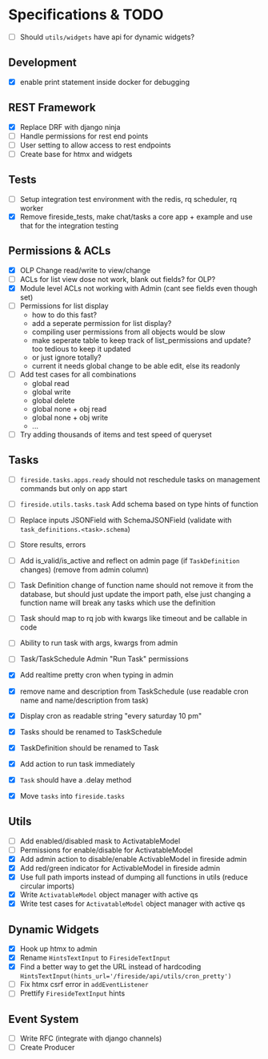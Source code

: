 # Specifications & TODO

- [ ] Should `utils/widgets` have api for dynamic widgets?

## Development

- [x] enable print statement inside docker for debugging

## REST Framework

- [x] Replace DRF with django ninja
- [ ] Handle permissions for rest end points
- [ ] User setting to allow access to rest endpoints
- [ ] Create base for htmx and widgets

## Tests

- [ ] Setup integration test environment with the redis, rq scheduler, rq worker
- [x] Remove fireside_tests, make chat/tasks a core app + example and use that for the integration testing

## Permissions & ACLs

- [x] OLP Change read/write to view/change
- [ ] ACLs for list view dose not work, blank out fields? for OLP?
- [x] Module level ACLs not working with Admin (cant see fields even though set)
- [ ] Permissions for list display
  - how to do this fast?
  - add a seperate permission for list display?
  - compiling user permissions from all objects would be slow
  - make seperate table to keep track of list_permissions and update? too tedious to keep it updated
  - or just ignore totally?
  - current it needs global change to be able edit, else its readonly
- [ ] Add test cases for all combinations
  - global read
  - global write
  - global delete
  - global none + obj read
  - global none + obj write
  - ...
- [ ] Try adding thousands of items and test speed of queryset

## Tasks

- [ ] `fireside.tasks.apps.ready` should not reschedule tasks on management commands but only on app start
- [ ] `fireside.utils.tasks.task` Add schema based on type hints of function
- [ ] Replace inputs JSONField with SchemaJSONField (validate with `task_definitions.<task>.schema`)
- [ ] Store results, errors
- [ ] Add is_valid/is_active and reflect on admin page (if `TaskDefinition` changes) (remove from admin column)
- [ ] Task Definition change of function name should not remove it from the database, but should just update the import path, else just changing a function name will break any tasks which use the definition
- [ ] Task should map to rq job with kwargs like timeout and be callable in code
- [ ] Ability to run task with args, kwargs from admin
- [ ] Task/TaskSchedule Admin "Run Task" permissions
- [x] Add realtime pretty cron when typing in admin

- [x] remove name and description from TaskSchedule (use readable cron name and name/description from task)
- [x] Display cron as readable string "every saturday 10 pm"
- [x] Tasks should be renamed to TaskSchedule
- [x] TaskDefinition should be renamed to Task
- [x] Add action to run task immediately
- [x] `Task` should have a .delay method
- [x] Move `tasks` into `fireside.tasks`

## Utils

- [ ] Add enabled/disabled mask to ActivatableModel
- [ ] Permissions for enable/disable for ActivatableModel
- [x] Add admin action to disable/enable ActivableModel in fireside admin
- [x] Add red/green indicator for ActivableModel in fireside admin
- [x] Use full path imports instead of dumping all functions in utils (reduce circular imports)
- [x] Write `ActivatableModel` object manager with active qs
- [x] Write test cases for `ActivatableModel` object manager with active qs

## Dynamic Widgets

- [x] Hook up htmx to admin
- [x] Rename `HintsTextInput` to `FiresideTextInput`
- [x] Find a better way to get the URL instead of hardcoding `HintsTextInput(hints_url='/fireside/api/utils/cron_pretty')`
- [ ] Fix htmx csrf error in `addEventListener`
- [ ] Prettify `FiresideTextInput` hints

## Event System

- [ ] Write RFC (integrate with django channels)
- [ ] Create Producer
